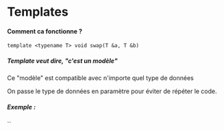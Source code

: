 # Templates
#### Comment ca fonctionne ?

`template <typename T> void swap(T &a, T &b)`

##### Template veut dire, "c'est un modèle"
Ce "modèle" est compatible avec n'importe quel type de données

On passe le type de données en paramètre pour éviter de répéter le code.

##### Exemple :

``